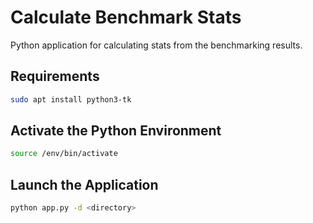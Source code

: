 # Calculate Benchmark Stats

Python application for calculating stats from the benchmarking results.

## Requirements

```sh
sudo apt install python3-tk
```

## Activate the Python Environment

```sh
source /env/bin/activate
```

## Launch the Application

```sh
python app.py -d <directory>
```

